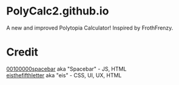 # PolyCalc2.github.io
A new and improved Polytopia Calculator! Inspired by FrothFrenzy.
# Credit
[00100000spacebar](https://github.com/00100000spacebar) aka "Spacebar" - JS, HTML</br>
[eisthefifthletter](https://github.com/eisthefifthletter) aka "eis" - CSS, UI, UX, HTML
